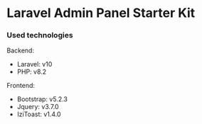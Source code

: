 # Laravel Admin Panel Starter Kit

### Used technologies

Backend:

-   Laravel: v10
-   PHP: v8.2

Frontend:

-   Bootstrap: v5.2.3
-   Jquery: v3.7.0
-   IziToast: v1.4.0
